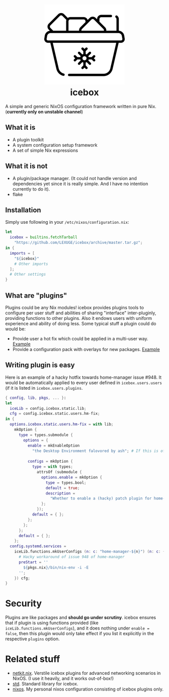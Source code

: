 <h1 align="center">
	<a href="https://github.com/LEXUGE/icebox"><img src="./logo.svg" alt="icebox logo" width="256" height="256"/></a><br>
	icebox
</h1>

A simple and generic NixOS configuration framework written in pure Nix. (**currently only on unstable channel**)

## What it is
- A plugin toolkit
- A system configuration setup framework
- A set of simple Nix expressions
## What it is not
- A plugin/package manager. (It could not handle version and dependencies yet since it is really simple. And I have no intention currently to do it).
- flake
## Installation
Simply use following in your `/etc/nixos/configuration.nix`:

``` nix
let
  icebox = builtins.fetchTarball
    "https://github.com/LEXUGE/icebox/archive/master.tar.gz";
in {
  imports = [
    "${icebox}"
    # Other imports
  ];
  # Other settings
}
```

## What are "plugins"
Plugins could be any Nix modules! icebox provides plugins tools to configure per user stuff and abilities of sharing "interface" inter-pluginly, providing functions to other plugins. Also it endows users with uniform experience and ability of doing less. Some typical stuff a plugin could do would be:
- Provide user a hot fix which could be applied in a multi-user way. [Example](https://github.com/LEXUGE/nixos/blob/master/plugins/users/hm-fix.nix)
- Provide a configuration pack with overlays for new packages. [Example](https://github.com/icebox-nix/netkit.nix/tree/master/plugins/clash)

## Writing plugin is easy
Here is an example of a hacky hotfix towards home-manager issue #948. It would be automatically applied to every user defined in `icebox.users.users` (if it is listed in `icebox.users.plugins`.
``` nix
{ config, lib, pkgs, ... }:
let
  iceLib = config.icebox.static.lib;
  cfg = config.icebox.static.users.hm-fix;
in {
  options.icebox.static.users.hm-fix = with lib;
    mkOption {
      type = types.submodule {
        options = {
          enable = mkEnableOption
            "the Desktop Environment falovored by ash"; # If this is off, nothing should be configured at all.

          configs = mkOption {
            type = with types;
              attrsOf (submodule {
                options.enable = mkOption {
                  type = types.bool;
                  default = true;
                  description =
                    "Whether to enable a (hacky) patch plugin for home-manager issue #948.";
                };
              });
            default = { };
          };
        };
      };
      default = { };
    };
  config.systemd.services =
    iceLib.functions.mkUserConfigs (n: c: "home-manager-${n}") (n: c: {
      # Hacky workaround of issue 948 of home-manager
      preStart = ''
        ${pkgs.nix}/bin/nix-env -i -E
      '';
    }) cfg;
}
```

# Security
Plugins are like packages and **should go under scrutiny**. icebox ensures that if plugin is using functions provided (like `iceLib.functions.mkUserConfigs`), and
it does nothing under `enable = false`, then this plugin would only take effect if you list it explicitly in the respective `plugins` option.

# Related stuff
- [netkit.nix](https://github.com/icebox-nix/netkit.nix). Verstile icebox plugins for advanced networking scenarios in NixOS. (I use it heavily, and it works out-of-box!)
- [std](https://github.com/icebox-nix/std). Standard library for icebox.
- [nixos](https://github.com/LEXUGE/nixos). My personal nixos configuration consisting of icebox plugins only.
